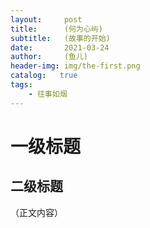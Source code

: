 ```yaml
---
layout:     post
title:      (何为心屿)
subtitle:   (故事的开始)
date:       2021-03-24
author:     (鱼儿)
header-img: img/the-first.png
catalog:   true
tags:
    - 往事如烟
---
```

# 一级标题
## 二级标题
（正文内容）
